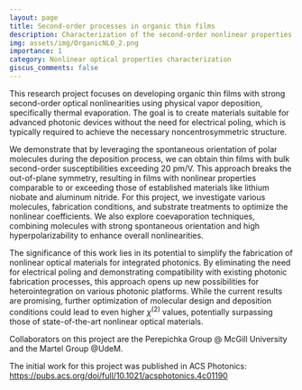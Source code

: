 ```yaml
---
layout: page
title: Second-order processes in organic thin films
description: Characterization of the second-order nonlinear properties of evaporated organic thin films 
img: assets/img/OrganicNLO_2.png
importance: 1
category: Nonlinear optical properties characterization
giscus_comments: false
---
```

This research project focuses on developing organic thin films with strong second-order optical nonlinearities using physical vapor deposition, specifically thermal evaporation. The goal is to create materials suitable for advanced photonic devices without the need for electrical poling, which is typically required to achieve the necessary noncentrosymmetric structure.

We demonstrate that by leveraging the spontaneous orientation of polar molecules during the deposition process, we can obtain thin films with bulk second-order susceptibilities exceeding 20 pm/V. This approach breaks the out-of-plane symmetry, resulting in films with nonlinear properties comparable to or exceeding those of established materials like lithium niobate and aluminum nitride. For this project, we investigate various molecules, fabrication conditions, and substrate treatments to optimize the nonlinear coefficients. We also explore coevaporation techniques, combining molecules with strong spontaneous orientation and high hyperpolarizability to enhance overall nonlinearities.

The significance of this work lies in its potential to simplify the fabrication of nonlinear optical materials for integrated photonics. By eliminating the need for electrical poling and demonstrating compatibility with existing photonic fabrication processes, this approach opens up new possibilities for heterointegration on various photonic platforms. While the current results are promising,  further optimization of molecular design and deposition conditions could lead to even higher $\chi^{(2)}$ values, potentially surpassing those of state-of-the-art nonlinear optical materials.

Collaborators on this project are the Perepichka Group @ McGill University and the Martel Group @UdeM. 

The initial work for this project was published in ACS Photonics: https://pubs.acs.org/doi/full/10.1021/acsphotonics.4c01190
